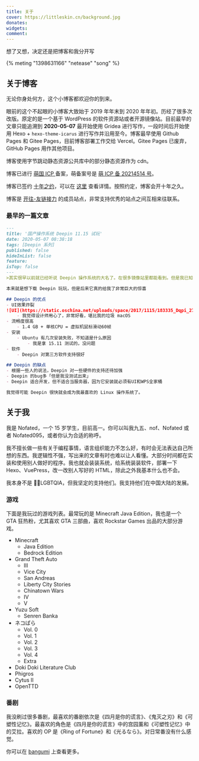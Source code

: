 ```yaml
---
title: 关于
cover: https://littleskin.cn/background.jpg
donates:
widgets:
comment:
---
```

想了又想，决定还是把博客和我分开写

{% meting "1398631166" "netease" "song" %}

## 关于博客

无论你身处何方，这个小博客都欢迎你的到来。

眼前的这个不起眼的小博客大致始于 2019 年年末到 2020 年年初。历经了很多次改版。原定的是一个基于 WordPress 的软件资源站或者开源镜像站。目前最早的文章只能追溯到 **2020-05-07** 最开始使用 Gridea 进行写作，一段时间后开始使用 Hexo + `hexo-theme-icarus` 进行写作并沿用至今。博客最早使用 Github Pages 和 Gitee Pages，目前博客部署工作交给 Vercel。Gitee Pages 已废弃，GitHub Pages 用作其他项目。

博客使用字节跳动静态资源公共库中的部分静态资源作为 cdn。

博客已进行 [萌国 ICP ](https://icp.gov.moe/)备案，萌备案号是 [萌 ICP 备 20214514 号](https://icp.gov.moe/?keyword=20214514)。

博客已签约 [十年之约](https://www.foreverblog.cn/)，可以在 [这里](https://www.foreverblog.cn/blog/2712.html) 查看详情。按照约定，博客会开十年之久。

博客是 [开往-友链接力](https://github.com/travellings-link/travellings) 的成员站点，非常支持优秀的站点之间互相来往联系。

### 最早的一篇文章
``` markdown guo-chan-cao-zuo-xi-tong-deepin-shi-wan.md
---
title: '国产操作系统 Deepin 11.15 试玩'
date: 2020-05-07 08:38:18
tags: [Deepin 系列]
published: false
hideInList: false
feature: 
isTop: false
---
>其实很早以前就已经听说 Deepin 操作系统的大名了。在很多镜像站里都能看到。但是我已知就用 Ubuntu 和 CentOS ，以为这是最好的两个 Linux 操作系统。

本来就是想下载 Deepin 玩玩，但是后来它真的给我了非常巨大的惊喜

## Deepin 的优点
- UI效果炸裂
![UI](https://static.oschina.net/uploads/space/2017/1115/183335_Dqpi_2720166.png)
    - 我觉得设计师用心了，非常好看，堪比我的垃圾 macOS
- 流畅度很高
    - 1.4 GB + 单核CPU = 虚拟机鼠标滑动60帧
- 安装
    - Ubuntu 有几次安装失败，不知道是什么原因
        - 我是拿 15.11 测试的，没问题
- 软件
    - Deepin 对第三方软件支持很好

## Deepin 的缺点
- 根据一些人的说法，Deepin 对一些硬件的支持还待加强
- Deepin 的bug多「但是我没测试出来」
- Deepin 适合开发，但不适合当服务器，因为它安装就必须有UI和WPS全家桶

我觉得可能 Deepin 很快就会成为我最喜欢的 Linux 操作系统了。
```

## 关于我

我是 Nofated，一个 15 岁学生，目前高一。你可以叫我九五、nof、Nofated 或者 Nofated095，或者你认为合适的称呼。

我不擅长做一些有关于编程事情，语言组织能力不怎么好，有时会无法表达自己所想的东西。我逻辑性不强，写出来的文章有时也难以让人看懂。大部分时间都在实装和使用别人做好的程序。我也就会装装系统，给系统装装软件，部署一下 Hexo、VuePress，改一改别人写好的 HTML，除此之外我基本什么也不会。

我本身不是 🏳️‍🌈LGBTQIA，但我坚定的支持他们。我支持他们在中国大陆的发展。

### 游戏

下面是我玩过的游戏列表。最常玩的是 Minecraft Java Edition，我也是一个 GTA 狂热粉，尤其喜欢 GTA 三部曲，喜欢 Rockstar Games 出品的大部分游戏。

- Minecraft
   - Java Edition
   - Bedrock Edition
- Grand Theft Auto
   - III
   - Vice City
   - San Andreas
   - Liberty City Stories
   - Chinatown Wars
   - IV
   - V
- Yuzu Soft
   - Senren Banka
- ネコぱら
   - Vol. 0
   - Vol. 1
   - Vol. 2
   - Vol. 3
   - Vol. 4
   - Extra
- Doki Doki Literature Club
- Phigros
- Cytus II
- OpenTTD

### 番剧

我没刷过很多番剧，最喜欢的番剧依次是《四月是你的谎言》、《鬼灭之刃》和《可塑性记忆》。最喜欢的角色是《四月是你的谎言》中的宫园薰和《可塑性记忆》中的艾拉。喜欢的 OP 是《Ring of Fortune》和《光るなら》。对日常番没有什么感觉。

你可以在 [bangumi](https://bgm.tv/anime/list/671125) 上查看更多。
